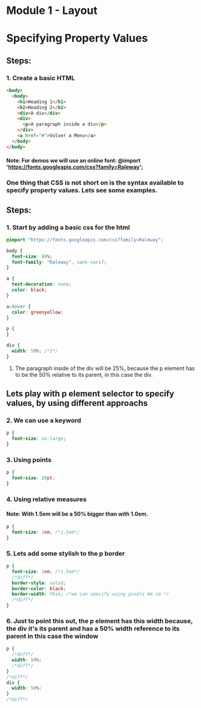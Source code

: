 # Module 1 - Layout

# Specifying Property Values

## Steps:

### 1. Create a basic HTML

```html
<body>
  <body>
    <h1>Heading 1</h1>
    <h2>Heading 2</h2>
    <div>A div</div>
    <div>
      <p>A paragraph inside a div</p>
    </div>
    <a href="#">Volver a Menu</a>
  </body>
</body>
```

#### Note: For demos we will use an online font: @import 'https://fonts.googleapis.com/css?family=Raleway';

### One thing that CSS is not short on is the syntax available to specify property values. Lets see some examples.

## Steps:

### 1. Start by adding a basic css for the html

```css
@import "https://fonts.googleapis.com/css?family=Raleway";

body {
  font-size: 80%;
  font-family: "Raleway", sans-serif;
}

a {
  text-decoration: none;
  color: black;
}

a:hover {
  color: greenyellow;
}

p {
}

div {
  width: 50%; /*1*/
}
```

1. The paragraph inside of the div will be 25%, because the p element has to be the 50% relative to its parent, in this case the div.

## Lets play with p element selector to specify values, by using different approachs

### 2. We can use a keyword

```css
p {
  font-size: xx-large;
}
```

### 3. Using points

```css
p {
  font-size: 28pt;
}
```

### 4. Using relative measures

#### Note: With 1.5em will be a 50% bigger than with 1.0em.

```css
p {
  font-size: 1em; /*1.5em*/
}
```

### 5. Lets add some stylish to the p border

```css
p {
  font-size: 1em; /*1.5em*/
  /*diff*/
  border-style: solid;
  border-color: black;
  border-width: thin; /*we can specify using pixels mm cm */
  /*diff*/
}
```

### 6. Just to point this out, the p element has this width because, the div it's its parent and has a 50% width reference to its parent in this case the window

```css
p {
  /*diff*/
  width: 50%;
  /*diff*/
}
/*diff*/
div {
  width: 50%;
}
/*diff*/
```
